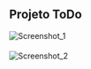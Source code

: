 ## Projeto ToDo
![Screenshot_1](https://github.com/juanfsouza/React_Project/assets/88254614/db4bf58d-358b-43ce-a156-1377be573d82)
####
![Screenshot_2](https://github.com/juanfsouza/React_Project/assets/88254614/060e5a2a-2c76-480e-89ba-4fa63138cecd)
